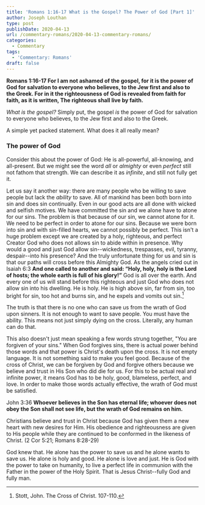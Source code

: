 ```yaml
---
title: 'Romans 1:16-17 What is the Gospel? The Power of God [Part 1]'
author: Joseph Louthan
type: post
publishDate: 2020-04-13
url: /commentary-romans/2020-04-13-commentary-romans/
categories:
  - Commentary
tags:
  - 'Commentary: Romans'
draft: false
---
```

**Romans 1:16-17 For I am not ashamed of the gospel, for it is the power of God for salvation to everyone who believes, to the Jew first and also to the Greek. For in it the righteousness of God is revealed from faith for faith, as it is written, The righteous shall live by faith.**

*What is the gospel?* Simply put, the gospel *is* the power of God for salvation to everyone who believes, to the Jew first and also to the Greek.

A simple yet packed statement. What does it all really mean?

### The power of God

Consider this about the power of God: He is all-powerful, all-knowing, and all-present. But we might see the word *all* or *almighty* or even *perfect* still not fathom that strength. We can describe it as *infinite*, and still not fully get it. 

Let us say it another way: there are many people who be willing to save people but lack the *ability* to save. All of mankind has been both born into sin and does sin continually. Even in our good acts are all done with wicked and selfish motives. We have committed the sin and we alone have to atone for our sins. The problem is that because of our sin, we cannot atone for it. We need to be perfect in order to atone for our sins. Because we were born into sin and with sin-filled hearts, we cannot possibly be perfect. This isn't a huge problem except we are created by a holy, righteous, and perfect Creator God who does not allows sin to abide within in presence. Why would a good and just God allow sin--wickedness, trespasses, evil, tyranny, despair--into his presence? And the truly unfortunate thing for us and sin is that our paths will cross before this Almighty God. As the angels cried out in Isaiah 6:3 **And one called to another and said: “Holy, holy, holy is the Lord of hosts; the whole earth is full of his glory!”** God is all over the earth. And every one of us will stand before this righteous and just God who does not allow sin into his dwelling. He is holy. He is high above sin, far from sin, too bright for sin, too hot and burns sin, and he expels and vomits out sin.[^1]

The truth is that there is no one who can save us from the wrath of God upon sinners. It is not enough to want to save people. You must have the ability. This means not just simply dying on the cross. Literally, any human can do that.

This also doesn't just mean speaking a few words strung together, "You are forgiven of your sins." When God forgives sins, there is actual power behind those words and that power is Christ's death upon the cross. It is not empty language. It is not something said to make you feel good.  Because of the cross of Christ, we can be forgiven by God and forgive others because we believe and trust in His Son who did die for us. For this to be actual real and infinite power, it means God has to be holy, good, blameless, perfect, and love. In order to make those words actually effective, the wrath of God must be satisfied.

​John 3:36 **Whoever believes in the Son has eternal life; whoever does not obey the Son shall not see life, but the wrath of God remains on him.**

Christians believe and trust in Christ because God has given them a new heart with new desires for Him. His obedience and righteousness are given to His people while they are continued to be conformed in the likeness of Christ. (2 Cor 5:21; Romans 8:28-29)

God knew that. He alone has the power to save us and he alone wants to save us. He alone is holy and good. He alone is love and just. He is God with the power to take on humanity, to live a perfect life in communion with the Father in the power of the Holy Spirit. That is Jesus Christ--fully God and fully man.

[^1]: Stott, John. The Cross of Christ. 107-110.
